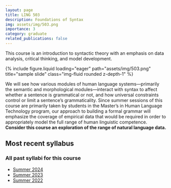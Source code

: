 ```yaml
---
layout: page
title: LING 503
description: Foundations of Syntax
img: assets/img/503.png
importance: 3
category: graduate
related_publications: false
---
```


This course is an introduction to syntactic theory with an emphasis on data analysis, critical thinking, and model development.

<div class="row justify-content-sm-center">
    <div class="col-sm mt-3 mt-md-0">
        {% include figure.liquid loading="eager" path="assets/img/503.png" title="sample slide" class="img-fluid rounded z-depth-1" %}
    </div>
</div>

We will see how various modules of human language systems—primarily the semantic and
morphological modules—interact with syntax to affect whether a sentence is grammatical
or not, and how universal constraints control or limit a sentence’s grammaticality. Since
summer sessions of this course are primarily taken by students in the Master’s in Human
Language Technology program, our approach to building a formal grammar will emphasize
the coverage of empirical data that would be required in order to appropriately model the
full range of human linguistic competence. **Consider this course an exploration of the
range of natural language data.**

## Most recent syllabus

<div class="row justify-content-sm-center">
  <div class="col-sm mt-3 mt-md-0">
    <object data="../../assets/pdf/LING503-2024Sum-Jackson.pdf" type='application/pdf' width="100%" height="800">
    </object>
  </div>
</div>

### All past syllabi for this course

- [Summer 2024](../assets/pdf/LING503-2024Sum-Jackson.pdf)
- [Summer 2023](../assets/pdf/LING503-2023Sum-Jackson.pdf)
- [Summer 2022](../assets/pdf/LING503-2022Sum-Jackson.pdf)
